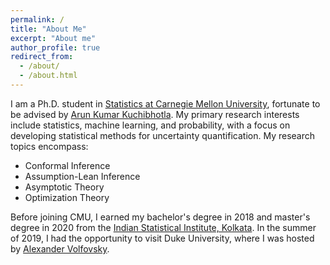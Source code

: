 ```yaml
---
permalink: /
title: "About Me"
excerpt: "About me"
author_profile: true
redirect_from: 
  - /about/
  - /about.html
---
```


I am a Ph.D. student in [Statistics at Carnegie Mellon University](http://stat.cmu.edu/), fortunate to be advised by [Arun Kumar Kuchibhotla](https://arun-kuchibhotla.github.io). My primary research interests include statistics, machine learning, and probability, with a focus on developing statistical methods for uncertainty quantification. My research topics encompass:

* Conformal Inference
* Assumption-Lean Inference
* Asymptotic Theory
* Optimization Theory

Before joining CMU, I earned my bachelor's degree in 2018 and master's degree in 2020 from the [Indian Statistical Institute, Kolkata](https://www.isical.ac.in/). In the summer of 2019, I had the opportunity to visit Duke University, where I was hosted by [Alexander Volfovsky](https://volfovsky.github.io/).
